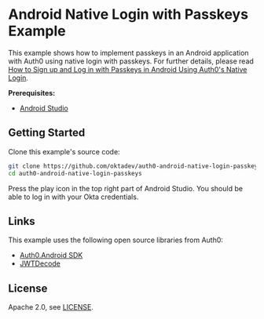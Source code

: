 # Android Native Login with Passkeys Example

This example shows how to implement passkeys in an Android application with Auth0 using native login with passkeys. For further details, please read [How to Sign up and Log in with Passkeys in Android Using Auth0's Native Login](https://blog.auth0.com/how-to-signup-and-login-with-passkeys-android).

**Prerequisites:**

* [Android Studio][android-studio]

## Getting Started

Clone this example's source code:

```bash
git clone https://github.com/oktadev/auth0-android-native-login-passkeys.git
cd auth0-android-native-login-passkeys
```

Press the play icon in the top right part of Android Studio. You should be able to log in with your Okta credentials.

## Links

This example uses the following open source libraries from Auth0:

* [Auth0.Android SDK](https://github.com/auth0/Auth0.Android)
* [JWTDecode](https://github.com/auth0/JWTDecode.Android)


## License
Apache 2.0, see [LICENSE](LICENSE).

[android-studio]: https://developer.android.com/studio
[blog]: https://blog.auth0.com/how-to-signup-and-login-with-passkeys-android
